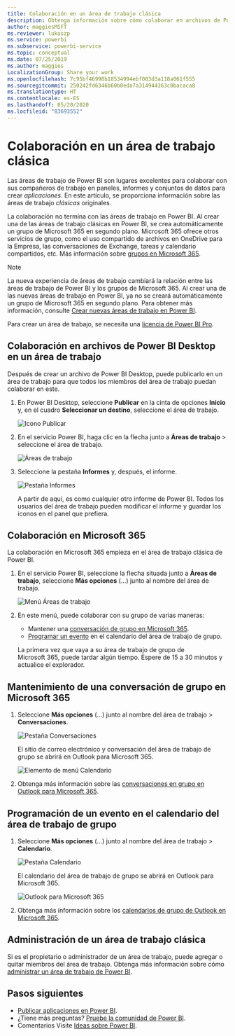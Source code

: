 ```yaml
---
title: Colaboración en un área de trabajo clásica
description: Obtenga información sobre cómo colaborar en archivos de Power BI Desktop en su área de trabajo y con servicios de Microsoft 365, como el uso compartido de archivos en OneDrive para la Empresa, las conversaciones en Exchange, el calendario y las tareas.
author: maggiesMSFT
ms.reviewer: lukaszp
ms.service: powerbi
ms.subservice: powerbi-service
ms.topic: conceptual
ms.date: 07/25/2019
ms.author: maggies
LocalizationGroup: Share your work
ms.openlocfilehash: 7c95bf46998b18534994ebf083d3a118a061f555
ms.sourcegitcommit: 250242fd6346b60b0eda7a314944363c0bacaca8
ms.translationtype: HT
ms.contentlocale: es-ES
ms.lasthandoff: 05/20/2020
ms.locfileid: "83693552"
---
```

# <a name="collaborate-in-a-classic-workspace"></a>Colaboración en un área de trabajo clásica
Las áreas de trabajo de Power BI son lugares excelentes para colaborar con sus compañeros de trabajo en paneles, informes y conjuntos de datos para crear *aplicaciones*. En este artículo, se proporciona información sobre las áreas de trabajo *clásicas* originales.  

La colaboración no termina con las áreas de trabajo en Power BI. Al crear una de las áreas de trabajo clásicas en Power BI, se crea automáticamente un grupo de Microsoft 365 en segundo plano. Microsoft 365 ofrece otros servicios de grupo, como el uso compartido de archivos en OneDrive para la Empresa, las conversaciones de Exchange, tareas y calendario compartidos, etc. Más información sobre [grupos en Microsoft 365](https://support.office.com/article/Create-a-group-in-Office-365-7124dc4c-1de9-40d4-b096-e8add19209e9).

> [!NOTE]
> La nueva experiencia de áreas de trabajo cambiará la relación entre las áreas de trabajo de Power BI y los grupos de Microsoft 365. Al crear una de las nuevas áreas de trabajo en Power BI, ya no se creará automáticamente un grupo de Microsoft 365 en segundo plano. Para obtener más información, consulte [Crear nuevas áreas de trabajo en Power BI](service-create-the-new-workspaces.md).

Para crear un área de trabajo, se necesita una [licencia de Power BI Pro](../fundamentals/service-features-license-type.md).

## <a name="collaborate-on-power-bi-desktop-files-in-a-workspace"></a>Colaboración en archivos de Power BI Desktop en un área de trabajo
Después de crear un archivo de Power BI Desktop, puede publicarlo en un área de trabajo para que todos los miembros del área de trabajo puedan colaborar en este.

1. En Power BI Desktop, seleccione **Publicar** en la cinta de opciones **Inicio** y, en el cuadro **Seleccionar un destino**, seleccione el área de trabajo.
   
    ![Icono Publicar](media/service-collaborate-power-bi-workspace/power-bi-group-publish-pbix.png)
2. En el servicio Power BI, haga clic en la flecha junto a **Áreas de trabajo** > seleccione el área de trabajo.
   
    ![Áreas de trabajo](media/service-collaborate-power-bi-workspace/power-bi-workspace-nav-arrow.png)
3. Seleccione la pestaña **Informes** y, después, el informe.
   
    ![Pestaña Informes](media/service-collaborate-power-bi-workspace/power-bi-workspace-report.png)
   
    A partir de aquí, es como cualquier otro informe de Power BI. Todos los usuarios del área de trabajo pueden modificar el informe y guardar los iconos en el panel que prefiera.

## <a name="collaborate-in-microsoft-365"></a>Colaboración en Microsoft 365
La colaboración en Microsoft 365 empieza en el área de trabajo clásica de Power BI.

1. En el servicio Power BI, seleccione la flecha situada junto a **Áreas de trabajo**, seleccione **Más opciones** (...) junto al nombre del área de trabajo. 
   
   ![Menú Áreas de trabajo](media/service-collaborate-power-bi-workspace/power-bi-app-ellipsis.png)
2. En este menú, puede colaborar con su grupo de varias maneras: 
   
   * Mantener una [conversación de grupo en Microsoft 365](#have-a-group-conversation-in-microsoft-365).
   * [Programar un evento](#schedule-an-event-on-the-group-workspace-calendar) en el calendario del área de trabajo de grupo.
   
   La primera vez que vaya a su área de trabajo de grupo de Microsoft 365, puede tardar algún tiempo. Espere de 15 a 30 minutos y actualice el explorador.

## <a name="have-a-group-conversation-in-microsoft-365"></a>Mantenimiento de una conversación de grupo en Microsoft 365
1. Seleccione **Más opciones** (…) junto al nombre del área de trabajo \> **Conversaciones**. 
   
    ![Pestaña Conversaciones](media/service-collaborate-power-bi-workspace/power-bi-app-ellipsis.png)
   
   El sitio de correo electrónico y conversación del área de trabajo de grupo se abrirá en Outlook para Microsoft 365.
   
   ![Elemento de menú Calendario](media/service-collaborate-power-bi-workspace/pbi_grps_o365convo.png)
2. Obtenga más información sobre las [conversaciones en grupo en Outlook para Microsoft 365](https://support.office.com/Article/Have-a-group-conversation-a0482e24-a769-4e39-a5ba-a7c56e828b22).

## <a name="schedule-an-event-on-the-group-workspace-calendar"></a>Programación de un evento en el calendario del área de trabajo de grupo
1. Seleccione **Más opciones** (…) junto al nombre del área de trabajo \> **Calendario**. 
   
   ![Pestaña Calendario](media/service-collaborate-power-bi-workspace/power-bi-app-ellipsis.png)
   
   El calendario del área de trabajo de grupo se abrirá en Outlook para Microsoft 365.
   
   ![Outlook para Microsoft 365](media/service-collaborate-power-bi-workspace/pbi_grps_o365_calendar.png)
2. Obtenga más información sobre los [calendarios de grupo de Outlook en Microsoft 365](https://support.office.com/Article/Add-edit-and-subscribe-to-group-events-0cf1ad68-1034-4306-b367-d75e9818376a).

## <a name="manage-a-classic-workspace"></a>Administración de un área de trabajo clásica
Si es el propietario o administrador de un área de trabajo, puede agregar o quitar miembros del área de trabajo. Obtenga más información sobre cómo [administrar un área de trabajo de Power BI](service-manage-app-workspace-in-power-bi-and-office-365.md).

## <a name="next-steps"></a>Pasos siguientes
* [Publicar aplicaciones en Power BI](service-create-distribute-apps.md).
* ¿Tiene más preguntas? [Pruebe la comunidad de Power BI](https://community.powerbi.com/).
* Comentarios Visite [Ideas sobre Power BI](https://ideas.powerbi.com/forums/265200-power-bi).

